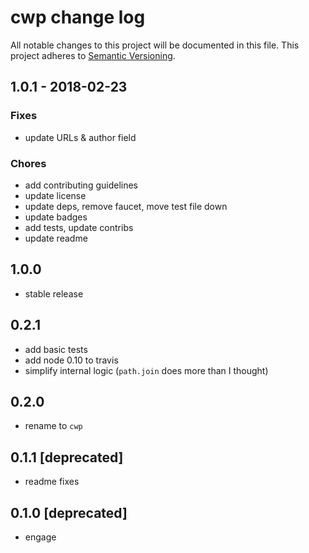 # cwp change log

All notable changes to this project will be documented in this file.
This project adheres to [Semantic Versioning](http://semver.org/).

## 1.0.1 - 2018-02-23

### Fixes
- update URLs & author field

### Chores
- add contributing guidelines
- update license
- update deps, remove faucet, move test file down
- update badges
- add tests, update contribs
- update readme

## 1.0.0
- stable release

## 0.2.1
- add basic tests
- add node 0.10 to travis
- simplify internal logic (`path.join` does more than I thought)

## 0.2.0
- rename to `cwp`

## 0.1.1 [deprecated]
- readme fixes

## 0.1.0 [deprecated]
- engage
